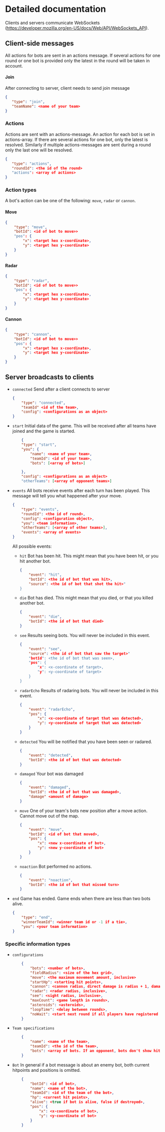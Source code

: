# Detailed documentation

Clients and servers communicate WebSockets (https://developer.mozilla.org/en-US/docs/Web/API/WebSockets_API).

## Client-side messages

All actions for bots are sent in an actions message. If several actions
for one round or one bot is provided only the latest in the round will be taken in account.

#### Join

After connecting to server, client needs to send join message

```json
{
   "type": "join",
   "teamName": <name of your team>
}
```

### Actions

Actions are sent with an actions-message. An action for each bot is set
in actions-array. If there are several actions for one bot, only the
latest is resolved. Similarly if multiple actions-messages are sent
during a round only the last one will be resolved.

```json
{
   "type": "actions",
   "roundId": <the id of the round>
   "actions": <array of actions>
}
```

### Action types

A bot's action can be one of the following: `move`, `radar` or `cannon`.

#### Move

```json
{
    "type": "move",
    "botId": <id of bot to move>>
    "pos": {
        "x": <target hex x-coordinate>,   
        "y": <target hex y-coordinate>
    }
}
```
#### Radar

```json
{
    "type": "radar",
    "botId": <id of bot to move>>
    "pos": {
        "x": <target hex x-coordinate>,   
        "y": <target hex y-coordinate>
    }
}
```
#### Cannon

```json
{
    "type": "cannon",
    "botId": <id of bot to move>>
    "pos": {
        "x": <target hex x-coordinate>,   
        "y": <target hex y-coordinate>
    }
}
```

## Server broadcasts to clients

* `connected` Send after a client connects to server

    ```json
    {
        "type": "connected",
        "teamId" <id of the team>,
        "config": <configurations as an object>
    }
    ```

* `start` Initial data of the game. This will be received after all teams have joined and the game is started.

    ```json
        {
        "type": "start",
        "you": {
            "name": <name of your team>,
            "teamId": <id of your team>,
            "bots": [<array of bots>]

        },
        "config": <configurations as an object>        
        "otherTeams": [<array of opponent teams>]
    ```

* `events` All bots receive events after each turn has been played. This message will tell you what happened after your move.

    ```json
    {
        "type": "events",
        "roundId": <the id of round>,
        "config": <configuration object>,
        "you": <team information>,
        "otherTeams": [<array of other teams>],
        "events": <array of events>
    }
    ```

    All possible events:

    * `hit` Bot has been hit. This might mean that you have been hit, or you hit another bot.
        ```json
        {
            "event": "hit",
            "botId": <the id of bot that was hit>,
            "source": <the id of bot that shot the hit>"
        }
        ```
    * `die` Bot has died. This might mean that you died, or that you killed another bot.
        ```json
        {
            "event": "die",
            "botId": <the id of bot that died>
        }
        ```
    * `see` Results seeing bots. You will never be included in this event.
        ```json
        {
            "event": "see",
            "source": <the id of bot that saw the target>"
            "botId": <the id of bot that was seen>,
            "pos": {
                "x": <x-coordinate of target>,
                "y": <y-coordinate of target>
            }
        }
        ```
    * `radarEcho` Results of radaring bots. You will never be included in this event.
        ```json
        {
            "event": "radarEcho",
            "pos": {
                "x": <x-coordinate of target that was detected>,
                "y": <y-coordinate of target that was detected>
            }
        }
        ```        
    * `detected` You will be notified that you have been seen or radared.
        ```json
        {
            "event": "detected",
            "botId": <the id of bot that was detected>
        }
        ```   
    * `damaged` Your bot was damaged
        ```json
        {
            "event": "damaged",
            "botId": <the id of bot that was damaged>,
            "damage" <amount of damage>
        }
        ```   
    * `move` One of your team's bots new position after a move action. Cannot move out of the map.
        ```json
        {
            "event": "move",
            "botId": <id of bot that moved>,
            "pos": {
                "x": <new x-coordinate of bot>,
                "y": <new y-coordinate of bot>
            }
        }
        ```   
    * `noaction` Bot performed no actions.
        ```json
        {
            "event": "noaction",
            "botId": <the id of bot that missed turn>
        }
        ```

* `end` Game has ended. Game ends when there are less than two bots alive.

    ```json
    {
        "type": "end",
        "winnerTeamId": <winner team id or -1 if a tie>,
        "you": <your team information>
    }
    ```
    
### Specific information types

* `configurations`
    ```json
        {
            "bots": <number of bots>,
            "fieldRadius": <size of the hex grid>,
            "move": <the maximum movement amount, inclusive>
            "startHp": <starting hit points>,
            "cannon": <cannon radius, direct damage is radius + 1, damage decay linearly as function of distance>,
            "radar": <radar radius, inclusive>,
            "see": <sight radius, inclusive>,
            "maxCount": <game length in rounds>,
            "asteroids": <asteroids>,
            "loopTime": <delay between rounds>,
            "noWait": <start next round if all players have registered their actions>
        }
    ```
* `Team specifications`
    ```json
        {
            "name": <name of the team>,
            "teamId": <the id of the team>,
            "bots": <array of bots. If an opponent, bots don't show hitpoints nor position>        
        }    
    ```
    
* `Bot`
    In general if a bot message is about an enemy bot, both current hitpoints and positions is omitted.

    ```json
        {
            "botId": <id of bot>,
            "name": <name of the bot>,
            "teamId": <id of the team of the bot>,
            "hp": <current hit points>,
            "alive": <true if bot is alive, false if destroyed>,
            "pos": {
                "x": <x-coordinate of bot>,
                "y": <y-coordinate of bot>
            }
        }
    ```
